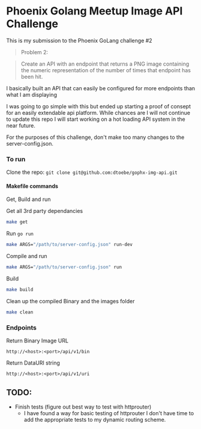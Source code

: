# Phoenix Golang Meetup Image API Challenge

This is my submission to the Phoenix GoLang challenge #2

> Problem 2:

> Create an API with an endpoint that returns a PNG image containing the numeric representation of the number of times that endpoint has been hit.

I basically built an API that can easily be configured for more endpoints than what I am displaying

I was going to go simple with this but ended up starting a proof of consept for an easily extendable api platform.  While chances are I will not continue to update this repo I will start working on a hot loading API system in the near future. 

For the purposes of this challenge, don't make too many changes to the server-config.json.

### To run

Clone the repo: `git clone git@github.com:dtoebe/gophx-img-api.git`

#### Makefile commands

Get, Build and run 


Get all 3rd party dependancies
``` Bash
make get
```

Run `go run`
``` Bash
make ARGS="/path/to/server-config.json" run-dev
```

Compile and run
``` Bash
make ARGS="/path/to/server-config.json" run
```
Build
``` Bash
make build
```

Clean up the compiled Binary and the images folder
``` Bash
make clean
```



### Endpoints

Return Binary Image URL
```
http://<host>:<port>/api/v1/bin
```

Return DataURI string
```
http://<host>:<port>/api/v1/uri
```

## TODO:

- Finish tests (figure out best way to test with httprouter)
    - I have found a way for basic testing of httprouter I don't have time to add the appropriate tests to my dynamic routing scheme.